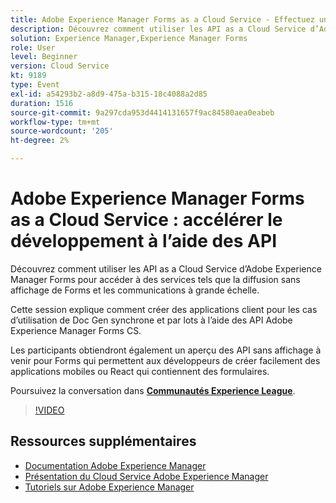 ```yaml
---
title: Adobe Experience Manager Forms as a Cloud Service - Effectuez un suivi rapide de votre développement à l’aide des API
description: Découvrez comment utiliser les API as a Cloud Service d’Adobe Experience Manager Forms pour accéder à des services tels que la diffusion sans affichage de Forms et les communications à grande échelle. Cette session explique comment créer des applications clientes pour les cas d’utilisation de Doc Gen synchrone et par lots à l’aide de l’API Adobe Experience Manager Forms CS. Les participants obtiendront également un aperçu des API sans affichage à venir pour Forms qui permettent aux développeurs de créer facilement des applications mobiles ou React qui contiennent des formulaires.
solution: Experience Manager,Experience Manager Forms
role: User
level: Beginner
version: Cloud Service
kt: 9189
type: Event
exl-id: a54293b2-a8d9-475a-b315-18c4088a2d85
duration: 1516
source-git-commit: 9a297cda953d4414131657f9ac84580aea0eabeb
workflow-type: tm+mt
source-wordcount: '205'
ht-degree: 2%

---
```


# Adobe Experience Manager Forms as a Cloud Service : accélérer le développement à l’aide des API

Découvrez comment utiliser les API as a Cloud Service d’Adobe Experience Manager Forms pour accéder à des services tels que la diffusion sans affichage de Forms et les communications à grande échelle. 

Cette session explique comment créer des applications client pour les cas d’utilisation de Doc Gen synchrone et par lots à l’aide des API Adobe Experience Manager Forms CS.

Les participants obtiendront également un aperçu des API sans affichage à venir pour Forms qui permettent aux développeurs de créer facilement des applications mobiles ou React qui contiennent des formulaires.

Poursuivez la conversation dans **[Communautés Experience League](https://adobe.ly/3zKLQrw)**.

>[!VIDEO](https://video.tv.adobe.com/v/337724/?quality=12&learn=on&hidetitle=true)

## Ressources supplémentaires

- [Documentation Adobe Experience Manager](https://experienceleague.adobe.com/docs/experience-manager-cloud-service.html)
- [Présentation du Cloud Service Adobe Experience Manager](https://experienceleague.adobe.com/docs/experience-manager-cloud-service/overview/home.html)
- [Tutoriels sur Adobe Experience Manager](https://experienceleague.adobe.com/docs/experience-manager-tutorials.html)
